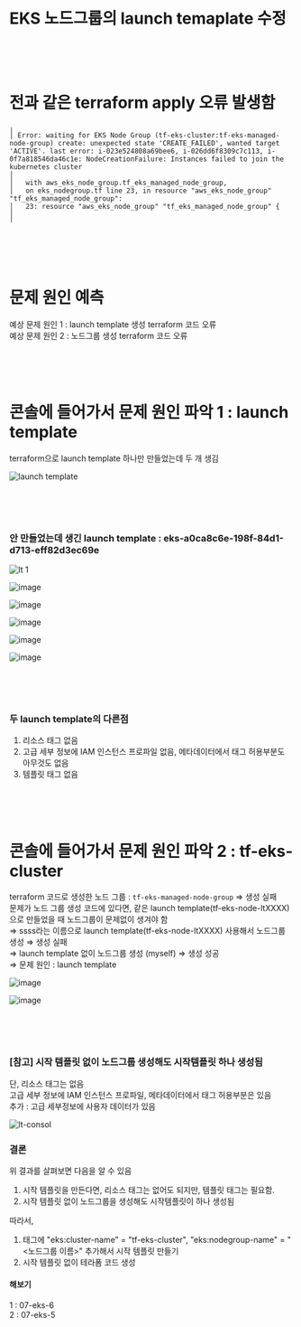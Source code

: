 # EKS 노드그룹의 launch temaplate 수정

<br>
<br>
<br>

# 전과 같은 terraform apply 오류 발생함

```
╷
│ Error: waiting for EKS Node Group (tf-eks-cluster:tf-eks-managed-node-group) create: unexpected state 'CREATE_FAILED', wanted target 'ACTIVE'. last error: i-023e524808a69bee6, i-026dd6f8309c7c113, i-0f7a818546da46c1e: NodeCreationFailure: Instances failed to join the kubernetes cluster
│
│   with aws_eks_node_group.tf_eks_managed_node_group,
│   on eks_nodegroup.tf line 23, in resource "aws_eks_node_group" "tf_eks_managed_node_group":
│   23: resource "aws_eks_node_group" "tf_eks_managed_node_group" {
│
╵
```

<br>
<br>
<br>

# 문제 원인 예측

예상 문제 원인 1 : launch template 생성 terraform 코드 오류 <br>
예상 문제 원인 2 : 노드그룹 생성 terraform 코드 오류

<br>
<br>
<br>

# 콘솔에 들어가서 문제 원인 파악 1 : launch template

terraform으로 launch template 하나만 만들었는데 두 개 생김

![launch template](https://github.com/user-attachments/assets/c9257c16-7be9-4f57-ae30-c49b856c7b8e)

<br>
<br>
<br>

### 안 만들었는데 생긴 launch template : eks-a0ca8c6e-198f-84d1-d713-eff82d3ec69e

![lt 1](https://github.com/user-attachments/assets/e86f08c9-ea24-4f99-8726-c82bfb505251)

![image](https://github.com/user-attachments/assets/d66d57fa-2a61-4308-839d-4f7a9efa9fb7)

![image](https://github.com/user-attachments/assets/9c83f982-1089-46f4-bd51-b4932526557f)

![image](https://github.com/user-attachments/assets/e41ec20c-babf-4cf7-ab6c-d1509d1806e5)

![image](https://github.com/user-attachments/assets/9a4fd360-e053-47dc-815c-c1d56398cc4b)

![image](https://github.com/user-attachments/assets/91e1d611-21b8-4f13-94ca-57fa6915d24c)

<br>
<br>
<br>

### 두 launch template의 다른점

1. 리소스 태그 없음
2. 고급 세부 정보에 IAM 인스턴스 프로파일 없음, 메타데이터에서 태그 허용부분도 아무것도 없음
3. 템플릿 태그 없음

<br>
<br>
<br>

# 콘솔에 들어가서 문제 원인 파악 2 :  tf-eks-cluster 

terraform 코드로 생성한 노드 그룹 : `tf-eks-managed-node-group` ⇒ 생성 실패 <br>
문제가 노드 그룹 생성 코드에 있다면, 같은 launch template(tf-eks-node-ltXXXX)으로 만들었을 때 노드그룹이 문제없이 생겨야 함 <br>
⇒ ssss라는 이름으로 launch template(tf-eks-node-ltXXXX) 사용해서 노드그룹 생성 ⇒ 생성 실패 <br>
⇒ launch template 없이 노드그룹 생성 (myself) ⇒ 생성 성공 <br>
⇒ 문제 원인 : launch template

![image](https://github.com/user-attachments/assets/fc7a73b3-d981-45f0-b7a3-b56e3a8929af)

![image](https://github.com/user-attachments/assets/eb79f9d7-0df4-4411-a0b6-bd8f2dd3a1f6)

<br>
<br>
<br>

### [참고] 시작 템플릿 없이 노드그룹 생성해도 시작템플릿 하나 생성됨
단, 리소스 태그는 없음 <br>
고급 세부 정보에 IAM 인스턴스 프로파일, 메타데이터에서 태그 허용부분은 있음 <br>
추가 : 고급 세부정보에 사용자 데이터가 있음

![lt-consol](https://github.com/user-attachments/assets/207bf494-09b0-41fd-bfda-8bf68ea40749)

### 결론

위 결과를 살펴보면 다음을 알 수 있음 <br>
1. 시작 템플릿을 만든다면, 리소스 태그는 없어도 되지만, 템플릿 태그는 필요함.
2. 시작 템플릿 없이 노드그룹을 생성해도 시작템플릿이 하나 생성됨

따라서, <br>
1. 태그에 "eks:cluster-name" = "tf-eks-cluster", "eks:nodegroup-name" = "<노드그룹 이름>" 추가해서 시작 템플릿 만들기
2. 시작 템플릿 없이 테라폼 코드 생성

#### 해보기 <br>
1 : 07-eks-6 <br>
2 : 07-eks-5 

<br>
<br>
<br>
